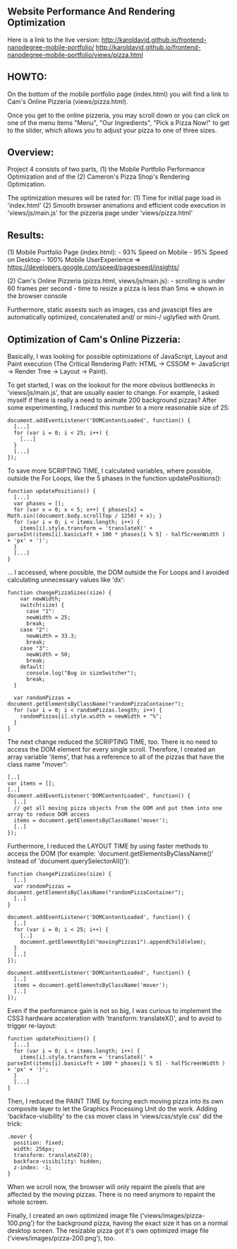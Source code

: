 ## Website Performance And Rendering Optimization

Here is a link to the live version:
http://karoldavid.github.io/frontend-nanodegree-mobile-portfolio/
http://karoldavid.github.io/frontend-nanodegree-mobile-portfolio/views/pizza.html


HOWTO:
------
On the bottom of the mobile portfolio page (index.html) you will find a link to Cam's Online Pizzeria (views/pizza.html).

Once you get to the online pizzeria, you may scroll down or you can click on one of the menu items "Menu", "Our Ingredients", "Pick a Pizza Now!" to
get to the slider, which allows you to adjust your pizza to one of three sizes.


Overview:
---------
Project 4 consists of two parts, (1) the Mobile Portfolio Performance Optimization and 
of the (2) Cameron's Pizza Shop's Rendering Optimization.

The optimization mesures will be rated for:
(1) Time for initial page load in 'index.html'
(2) Smooth browser animations and efficient code execution in 'views/js/main.js' for the
    pizzeria page under 'views/pizza.html'


Results:
--------
(1) Mobile Portfolio Page (index.html):
    - 93%  Speed on Mobile
    - 95%  Speed on Desktop
    - 100% Mobile UserExperience
    => https://developers.google.com/speed/pagespeed/insights/

(2) Cam's Online Pizzeria (pizza.html, views/js/main.js):
    - scrolling is under 60 frames per second
    - time to resize a pizza is less than 5ms
    => shown in the browser console

Furthermore, static assests such as images, css and javascipt files are automatically optimized, concatenated and/ or mini-/ uglyfied with Grunt.


Optimization of Cam's Online Pizzeria:
--------------------------------------
Basically, I was looking for possible optimizations of JavaScript, Layout and Paint execution (The Critical Rendering Path:
HTML -> CSSOM <- JavaScript -> Render Tree -> Layout -> Paint).

To get started, I was on the lookout for the more obvious bottlenecks in 'views/js/main.js', that are usually easier to change.
For example, I asked myself if there is really a need to animate 200 background pizzas? After some experimenting, I reduced this number to a
more reasonable size of 25:

    document.addEventListener('DOMContentLoaded', function() {
      [...]
      for (var i = 0; i < 25; i++) {
        [...]
      }
      [...]
    });

To save more SCRIPTING TIME, I calculated variables, where possible, outside the For Loops, like the 5 phases in the function updatePositions():

    function updatePositions() {
      [...]
      var phases = [];
      for (var x = 0; x < 5; x++) { phases[x] = Math.sin((document.body.scrollTop / 1250) + x); }
      for (var i = 0; i < items.length; i++) {
        items[i].style.transform = 'translateX(' + parseInt(items[i].basicLeft + 100 * phases[i % 5] - halfScreenWidth ) + 'px' + ')';
      }
      [...]
    }

... I accessed, where possible, the DOM outside the For Loops and I avoided calculating unnecessary values like 'dx':

    function changePizzaSizes(size) {
        var newWidth;
        switch(size) {
          case "1":
          newWidth = 25;
          break;
        case "2":
          newWidth = 33.3;
          break;
        case "3":
          newWidth = 50;
          break;
        default:
          console.log("Bug in sizeSwitcher");
          break;
      }
    
      var randomPizzas = document.getElementsByClassName("randomPizzaContainer");
      for (var i = 0; i < randomPizzas.length; i++) {
        randomPizzas[i].style.width = newWidth + "%";
      }
    }

The next change reduced the SCRIPTING TIME, too. There is no need to access the DOM element for every single scroll.
Therefore, I created an array variable 'items', that has a reference to all of the pizzas that have the class name "mover":

    [..]
    var items = [];
    [..]
    document.addEventListener('DOMContentLoaded', function() {
      [..]
      // get all moving pizza objects from the DOM and put them into one array to reduce DOM access
      items = document.getElementsByClassName('mover');
      [..]
    });

Furthermore, I reduced the LAYOUT TIME by using faster methods to access the DOM (for example: 'document.getElementsByClassName()' instead of 'document.querySelectorAll()'):

    function changePizzaSizes(size) {
      [..]
      var randomPizzas = document.getElementsByClassName("randomPizzaContainer");
      [..]
    }

    document.addEventListener('DOMContentLoaded', function() {
      [..]
      for (var i = 0; i < 25; i++) {
        [..]
        document.getElementById("movingPizzas1").appendChild(elem);
      }
      [..]
    });

    document.addEventListener('DOMContentLoaded', function() {
      [..]
      items = document.getElementsByClassName('mover');
      [..]
    });

Even if the performance gain is not so big, I was curious to implement the CSS3 hardware acceleration with 'transform: translateX()', and to avoid to trigger re-layout:

    function updatePositions() {
      [...]
      for (var i = 0; i < items.length; i++) {
        items[i].style.transform = 'translateX(' + parseInt(items[i].basicLeft + 100 * phases[i % 5] - halfScreenWidth ) + 'px' + ')';
      }
      [...]
    }

Then, I reduced the PAINT TIME by forcing each moving pizza into its own composite layer to let the Graphics Processing Unit do the work. Adding 'backface-visibility' to the css mover class in 'views/css/style.css' did the trick:

    .mover {
      position: fixed;
      width: 256px;
      transform: translateZ(0);
      backface-visibility: hidden;
      z-index: -1;
    }

When we scroll now, the browser will only repaint the pixels that are affected by the moving pizzas. There is no need anymore to repaint the whole screen.

Finally, I created an own optimized image file ('views/images/pizza-100.png') for the background pizza, having the exact size it has on a normal desktop screen. The resizable pizza got it's own optimized image file ('views/images/pizza-200.png'), too.

